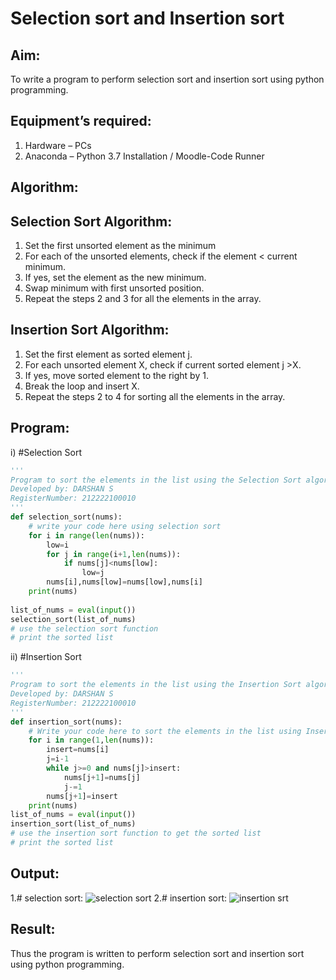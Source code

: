 # Selection sort and Insertion sort
## Aim:
To write a program to perform selection sort and insertion sort using python programming.
## Equipment’s required:
1.	Hardware – PCs
2.	Anaconda – Python 3.7 Installation / Moodle-Code Runner
## Algorithm:
## Selection Sort Algorithm:
1.	Set the first unsorted element as the minimum
2.	For each of the unsorted elements, check if the element < current minimum.
3.	If yes, set the element as the new minimum.
4.	Swap minimum with first unsorted position.
5.	Repeat the steps 2 and 3 for all the elements in the array.
## Insertion Sort Algorithm:
1.	Set the first element as sorted element j.
2.	For each unsorted element X, check if current sorted element j >X.
3.	If yes, move sorted element to the right by 1.
4.	Break the loop and insert X.
5.	Repeat the steps 2 to 4 for sorting all the elements in the array.
## Program:
i)	#Selection Sort
```python
''' 
Program to sort the elements in the list using the Selection Sort algorithm.
Developed by: DARSHAN S 
RegisterNumber: 212222100010
'''
def selection_sort(nums):
    # write your code here using selection sort
    for i in range(len(nums)):
        low=i
        for j in range(i+1,len(nums)):
            if nums[j]<nums[low]:
                low=j
        nums[i],nums[low]=nums[low],nums[i]
    print(nums)
    
list_of_nums = eval(input())
selection_sort(list_of_nums)
# use the selection sort function
# print the sorted list

```
ii)	#Insertion Sort
```python
''' 
Program to sort the elements in the list using the Insertion Sort algorithm.
Developed by: DARSHAN S
RegisterNumber: 212222100010
'''
def insertion_sort(nums):
    # Write your code here to sort the elements in the list using Insertion sort algorithm
    for i in range(1,len(nums)):
        insert=nums[i]
        j=i-1
        while j>=0 and nums[j]>insert:
            nums[j+1]=nums[j]
            j-=1
        nums[j+1]=insert
    print(nums)
list_of_nums = eval(input())
insertion_sort(list_of_nums)
# use the insertion sort function to get the sorted list
# print the sorted list
```

## Output:
1.# selection sort:
![selection sort](https://github.com/Darshans05/Sorting-Algorithm/assets/115534676/6da9d01e-554b-47cd-bd71-337d4edcf65c)
2.# insertion sort:
![insertion srt](https://github.com/Darshans05/Sorting-Algorithm/assets/115534676/8e07905c-f84d-45fa-8b0a-6fb1c5e9ccee)

## Result:
Thus the program is written to perform selection sort and insertion sort using python programming.
